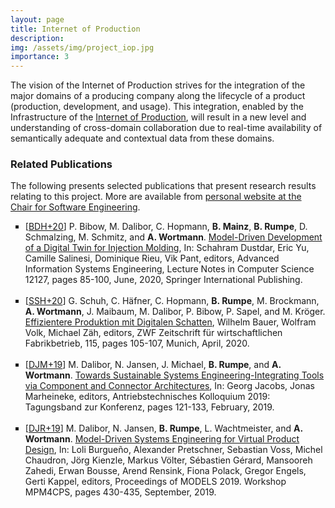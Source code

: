 ```yaml
---
layout: page
title: Internet of Production
description: 
img: /assets/img/project_iop.jpg
importance: 3
---
```


The vision of the Internet of Production strives for the integration of the major domains of a producing company along the lifecycle of a product (production, development, and usage). This integration, enabled by the Infrastructure of the [Internet of Production](https://www.iop.rwth-aachen.de/go/id/gpfz/), will result in a new level and understanding of cross-domain collaboration due to real-time availability of semantically adequate and contextual data from these domains.

### Related Publications

The following presents selected publications that present research results relating to this project. More are available from <a href="https://www.se-rwth.de/staff/wortmann/">personal website at the Chair for Software Engineering</a>.

<ul style="list-style-type: square;">
<li>[<a target="_blank" href="http://www.se-rwth.de/publications/browser/bibtexbrowser.php?key=BDH%2B20&amp;bib=..%2F..%2Fpublications%2Fbibtex%2FMASTERDATEI.bib">BDH+20</a>] <span class="bibauthor">P. Bibow, M. Dalibor, C. Hopmann, <strong>B. Mainz</strong>, <strong>B. Rumpe</strong>, D. Schmalzing, M. Schmitz, and <strong>A. Wortmann</strong></span>.  <a target="_blank" href="http://www.se-rwth.de/publications/Model-Driven-Development-of-a-Digital-Twin-for-Injection-Molding.pdf"><span class="bibtitle">Model-Driven Development of a Digital Twin for Injection Molding</span></a>, <span class="bibbooktitle">In:  Schahram Dustdar, Eric Yu, Camille Salinesi, Dominique Rieu, Vik Pant, editors, Advanced Information Systems Engineering</span>, Lecture Notes in Computer Science 12127, pages 85-100, June, 2020, <span class="bibpublisher">Springer International Publishing</span>.
</li>
<br/>

<li>[<a target="_blank" href="http://www.se-rwth.de/publications/browser/bibtexbrowser.php?key=SSH%2B20&amp;bib=..%2F..%2Fpublications%2Fbibtex%2FMASTERDATEI.bib">SSH+20</a>] <span class="bibauthor">G. Schuh, C. Häfner, C. Hopmann, <strong>B. Rumpe</strong>, M. Brockmann, <strong>A. Wortmann</strong>, J. Maibaum, M. Dalibor, P. Bibow, P. Sapel, and M. Kröger</span>.  <a target="_blank" href="http://www.se-rwth.de/publications/Effizientere-Produktion-mit-Digitalen-Schatten.pdf"><span class="bibtitle">Effizientere Produktion mit Digitalen Schatten</span></a>, <span class="bibbooktitle"> Wilhelm Bauer, Wolfram Volk, Michael Zäh, editors, ZWF Zeitschrift für wirtschaftlichen Fabrikbetrieb</span>, 115, pages 105-107, Munich, April, 2020.
</li>
<br/>

<li>[<a target="_blank" href="http://www.se-rwth.de/publications/browser/bibtexbrowser.php?key=DJM%2B19&amp;bib=..%2F..%2Fpublications%2Fbibtex%2FMASTERDATEI.bib">DJM+19</a>] <span class="bibauthor">M. Dalibor, N. Jansen, J. Michael, <strong>B. Rumpe</strong>, and <strong>A. Wortmann</strong></span>.  <a target="_blank" href="http://www.se-rwth.de/publications/Towards-Sustainable-Systems-Engineering-Integrating-Tools-via-Component-and-Connector-Architectures.pdf"><span class="bibtitle">Towards Sustainable Systems Engineering-Integrating Tools via Component and Connector Architectures</span></a>, <span class="bibbooktitle">In:  Georg Jacobs, Jonas Marheineke, editors, Antriebstechnisches Kolloquium 2019: Tagungsband zur Konferenz</span>, pages 121-133, February, 2019.
</li>
<br/>

<li>[<a target="_blank" href="http://www.se-rwth.de/publications/browser/bibtexbrowser.php?key=DJR%2B19&amp;bib=..%2F..%2Fpublications%2Fbibtex%2FMASTERDATEI.bib">DJR+19</a>] <span class="bibauthor">M. Dalibor, N. Jansen, <strong>B. Rumpe</strong>, L. Wachtmeister, and <strong>A. Wortmann</strong></span>.  <a target="_blank" href="http://www.se-rwth.de/publications/Model-Driven-Systems-Engineering-for-Virtual-Product-Design.pdf"><span class="bibtitle">Model-Driven Systems Engineering for Virtual Product Design</span></a>, <span class="bibbooktitle">In:  Loli Burgueño, Alexander Pretschner, Sebastian Voss, Michel Chaudron, Jörg Kienzle, Markus Völter, Sébastien Gérard, Mansooreh Zahedi, Erwan Bousse, Arend Rensink, Fiona Polack, Gregor Engels, Gerti Kappel, editors, Proceedings of MODELS 2019. Workshop MPM4CPS</span>, pages 430-435, September, 2019.
</li>
</ul>